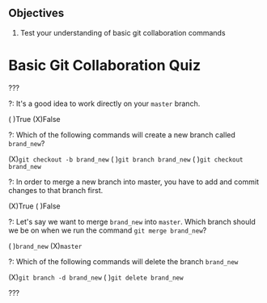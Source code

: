 ## Objectives

1. Test your understanding of basic git collaboration commands

# Basic Git Collaboration Quiz

???

?: It's a good idea to work directly on your `master` branch.

( )True
(X)False

?: Which of the following commands will create a new branch called `brand_new`?

(X)`git checkout -b brand_new`
( )`git branch brand_new`
( )`git checkout brand_new`

?: In order to merge a new branch into master, you have to add and commit changes to that branch first.

(X)True
( )False

?: Let's say we want to merge `brand_new` into `master`. Which branch should we be on when we run the command `git merge brand_new`?

( )`brand_new`
(X)`master`


?: Which of the following commands will delete the branch `brand_new`

(X)`git branch -d brand_new`
( )`git delete brand_new`

???
